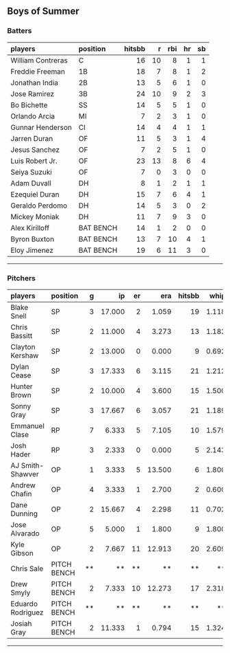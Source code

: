 ## Boys of Summer

### Batters

 
|players           |position  | hitsbb|  r| rbi| hr| sb| 
|:-----------------|:---------|------:|--:|---:|--:|--:| 
|William Contreras |C         |     16| 10|   8|  1|  1| 
|Freddie Freeman   |1B        |     18|  7|   8|  1|  2| 
|Jonathan India    |2B        |     13|  5|   6|  1|  0| 
|Jose Ramirez      |3B        |     24| 10|   9|  2|  3| 
|Bo Bichette       |SS        |     14|  5|   5|  1|  0| 
|Orlando Arcia     |MI        |      7|  2|   3|  1|  0| 
|Gunnar Henderson  |CI        |     14|  4|   4|  1|  1| 
|Jarren Duran      |OF        |     11|  5|   3|  1|  4| 
|Jesus Sanchez     |OF        |      7|  2|   5|  1|  0| 
|Luis Robert Jr.   |OF        |     23| 13|   8|  6|  4| 
|Seiya Suzuki      |OF        |      7|  0|   3|  0|  0| 
|Adam Duvall       |DH        |      8|  1|   2|  1|  1| 
|Ezequiel Duran    |DH        |     15|  7|   6|  4|  1| 
|Geraldo Perdomo   |DH        |     14|  5|   3|  0|  2| 
|Mickey Moniak     |DH        |     11|  7|   9|  3|  0| 
|Alex Kirilloff    |BAT BENCH |     14|  1|   2|  0|  0| 
|Byron Buxton      |BAT BENCH |     13|  7|  10|  4|  1| 
|Eloy Jimenez      |BAT BENCH |     19|  6|  11|  3|  0| 


* * *

### Pitchers

 
|players           |position    |  g|     ip| er|    era| hitsbb|  whip| so|  w| sv| 
|:-----------------|:-----------|--:|------:|--:|------:|------:|-----:|--:|--:|--:| 
|Blake Snell       |SP          |  3| 17.000|  2|  1.059|     19| 1.118| 28|  2|  0| 
|Chris Bassitt     |SP          |  2| 11.000|  4|  3.273|     13| 1.182| 16|  1|  0| 
|Clayton Kershaw   |SP          |  2| 13.000|  0|  0.000|      9| 0.692|  7|  2|  0| 
|Dylan Cease       |SP          |  3| 17.333|  6|  3.115|     21| 1.212| 24|  0|  0| 
|Hunter Brown      |SP          |  2| 10.000|  4|  3.600|     15| 1.500| 13|  0|  0| 
|Sonny Gray        |SP          |  3| 17.667|  6|  3.057|     21| 1.189| 17|  0|  0| 
|Emmanuel Clase    |RP          |  7|  6.333|  5|  7.105|     10| 1.579|  6|  0|  3| 
|Josh Hader        |RP          |  3|  2.333|  0|  0.000|      5| 2.143|  5|  0|  0| 
|AJ Smith-Shawver  |OP          |  1|  3.333|  5| 13.500|      6| 1.800|  4|  0|  0| 
|Andrew Chafin     |OP          |  4|  3.333|  1|  2.700|      2| 0.600|  5|  0|  0| 
|Dane Dunning      |OP          |  2| 15.667|  4|  2.298|     11| 0.702| 12|  1|  0| 
|Jose Alvarado     |OP          |  5|  5.000|  1|  1.800|      9| 1.800|  4|  0|  0| 
|Kyle Gibson       |OP          |  2|  7.667| 11| 12.913|     20| 2.609|  9|  0|  0| 
|Chris Sale        |PITCH BENCH | **|     **| **|     **|     **|    **| **| **| **| 
|Drew Smyly        |PITCH BENCH |  2|  7.333| 10| 12.273|     17| 2.318|  7|  0|  0| 
|Eduardo Rodriguez |PITCH BENCH | **|     **| **|     **|     **|    **| **| **| **| 
|Josiah Gray       |PITCH BENCH |  2| 11.333|  1|  0.794|     15| 1.324| 14|  2|  0| 


* * *


